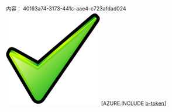 内容︰ 40f63a74-3173-441c-aae4-c723afdad024![图像](e9db65da-b664-46c5-add8-b40cca85fc7d.png)
[AZURE.INCLUDE [b-token](b5a9e0f3-0bfe-4b6f-9eae-f9d6ca652a0d.md)]
